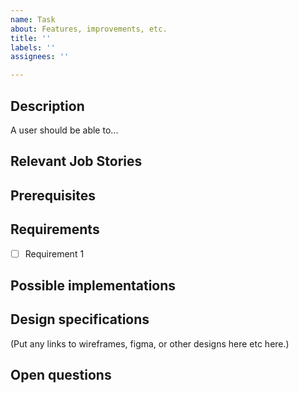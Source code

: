 ```yaml
---
name: Task
about: Features, improvements, etc.
title: ''
labels: ''
assignees: ''

---
```


## Description
A user should be able to...

## Relevant Job Stories

## Prerequisites

## Requirements
- [ ] Requirement 1

## Possible implementations

## Design specifications
(Put any links to wireframes, figma, or other designs here etc here.)

## Open questions
